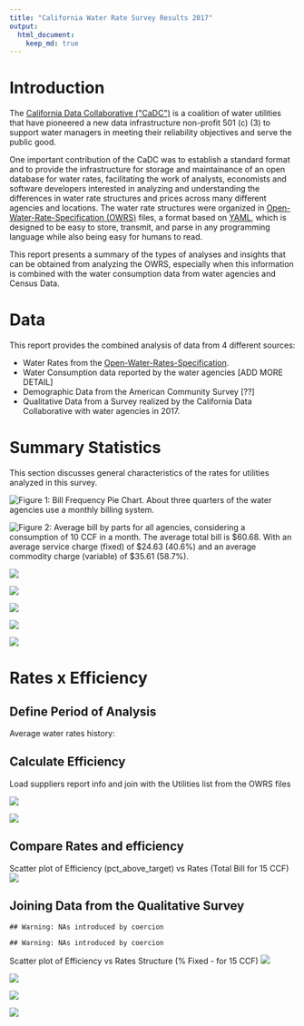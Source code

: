 ```yaml
---
title: "California Water Rate Survey Results 2017"
output:
  html_document:
    keep_md: true
---
```




# Introduction

The [California Data Collaborative ("CaDC")](http://californiadatacollaborative.org/) is a coalition of water utilities that have pioneered a new data infrastructure non-profit 501 (c) (3) to support water managers in meeting their reliability objectives and serve the public good.

One important contribution of the CaDC was to establish a standard format and to provide the infrastructure for storage and maintainance of an open database for water rates, facilitating the work of analysts, economists and software developers interested in analyzing and understanding the differences in water rate structures and prices across many different agencies and locations. The water rate structures were organized in [Open-Water-Rate-Specification (OWRS)](https://github.com/California-Data-Collaborative/Open-Water-Rate-Specification) files, a format based on [YAML](http://yaml.org/), which is designed to be easy to store, transmit, and parse in any programming language while also being easy for humans to read.

This report presents a summary of the types of analyses and insights that can be obtained from analyzing the OWRS, especially when this information is combined with the water consumption data from water agencies and Census Data.

# Data

This report provides the combined analysis of data from 4 different sources:

* Water Rates from the [Open-Water-Rates-Specification](https://github.com/California-Data-Collaborative/Open-Water-Rate-Specification).
* Water Consumption data reported by the water agencies [ADD MORE DETAIL] 
* Demographic Data from the American Community Survey [??]
* Qualitative Data from a Survey realized by the California Data Collaborative with water agencies in 2017. 








# Summary Statistics

This section discusses general characteristics of the rates for utilities analyzed in this survey.



![Figure  1: Bill Frequency Pie Chart. About three quarters of the water agencies use a monthly billing system.](owrs_analysis_files/figure-html/bill_frequency_pie-1.png)

![Figure  2: Average bill by parts for all agencies, considering a consumption of 10 CCF in a month. The average total bill is $60.68. With an average service charge (fixed) of $24.63 (40.6%) and an average commodity charge (variable) of $35.61 (58.7%).](owrs_analysis_files/figure-html/mean_bill_by_parts_pie-1.png)



![](owrs_analysis_files/figure-html/rate_structure_type_pie-1.png)<!-- -->

![](owrs_analysis_files/figure-html/commodity_charge_vs_usage_line-1.png)<!-- -->



![](owrs_analysis_files/figure-html/commodity_charge_vs_usage_boxplot-1.png)<!-- -->




![](owrs_analysis_files/figure-html/service_charge_ratio_histogram-1.png)<!-- -->

![](owrs_analysis_files/figure-html/total_bill_histogram-1.png)<!-- -->

# Rates x Efficiency
## Define Period of Analysis
Average water rates history:



## Calculate Efficiency
Load suppliers report info and join with the Utilities list from the OWRS files



![](owrs_analysis_files/figure-html/efficiency_goal_time_series_boxplot-1.png)<!-- -->

![](owrs_analysis_files/figure-html/gpcd_time_series_boxplot-1.png)<!-- -->
## Compare Rates and efficiency


Scatter plot of Efficiency (pct_above_target) vs Rates (Total Bill for 15 CCF)
![](owrs_analysis_files/figure-html/efficiency_goal_vs_total_bill_scatter_trend-1.png)<!-- -->



## Joining Data from the Qualitative Survey

```
## Warning: NAs introduced by coercion

## Warning: NAs introduced by coercion
```

Scatter plot of Efficiency vs Rates Structure (% Fixed  - for 15 CCF)
![](owrs_analysis_files/figure-html/efficiency_goal_vs_percent_fixed_scatter_trend-1.png)<!-- -->

![](owrs_analysis_files/figure-html/fixed_cost_percentage_histogram-1.png)<!-- -->



![](owrs_analysis_files/figure-html/fixed_revenue_percentage_histogram-1.png)<!-- -->

![](owrs_analysis_files/figure-html/fixed_costs_vs_fixed_rev_scatter-1.png)<!-- -->


